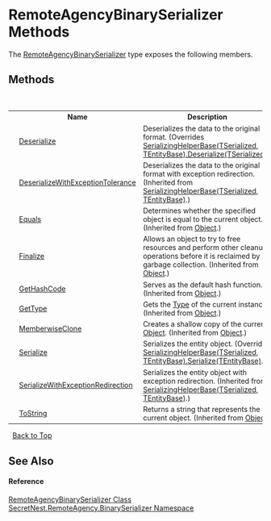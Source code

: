 # RemoteAgencyBinarySerializer Methods
 

The <a href="T_SecretNest_RemoteAgency_BinarySerializer_RemoteAgencyBinarySerializer">RemoteAgencyBinarySerializer</a> type exposes the following members.


## Methods
&nbsp;<table><tr><th></th><th>Name</th><th>Description</th></tr><tr><td>![Public method](media/pubmethod.gif "Public method")</td><td><a href="M_SecretNest_RemoteAgency_BinarySerializer_RemoteAgencyBinarySerializer_Deserialize">Deserialize</a></td><td>
Deserializes the data to the original format.
 (Overrides <a href="M_SecretNest_RemoteAgency_SerializingHelperBase_2_Deserialize">SerializingHelperBase(TSerialized, TEntityBase).Deserialize(TSerialized)</a>.)</td></tr><tr><td>![Public method](media/pubmethod.gif "Public method")</td><td><a href="M_SecretNest_RemoteAgency_SerializingHelperBase_2_DeserializeWithExceptionTolerance">DeserializeWithExceptionTolerance</a></td><td>
Deserializes the data to the original format with exception redirection.
 (Inherited from <a href="T_SecretNest_RemoteAgency_SerializingHelperBase_2">SerializingHelperBase(TSerialized, TEntityBase)</a>.)</td></tr><tr><td>![Public method](media/pubmethod.gif "Public method")</td><td><a href="https://docs.microsoft.com/dotnet/api/system.object.equals#System_Object_Equals_System_Object_" target="_blank">Equals</a></td><td>
Determines whether the specified object is equal to the current object.
 (Inherited from <a href="https://docs.microsoft.com/dotnet/api/system.object" target="_blank">Object</a>.)</td></tr><tr><td>![Protected method](media/protmethod.gif "Protected method")</td><td><a href="https://docs.microsoft.com/dotnet/api/system.object.finalize#System_Object_Finalize" target="_blank">Finalize</a></td><td>
Allows an object to try to free resources and perform other cleanup operations before it is reclaimed by garbage collection.
 (Inherited from <a href="https://docs.microsoft.com/dotnet/api/system.object" target="_blank">Object</a>.)</td></tr><tr><td>![Public method](media/pubmethod.gif "Public method")</td><td><a href="https://docs.microsoft.com/dotnet/api/system.object.gethashcode#System_Object_GetHashCode" target="_blank">GetHashCode</a></td><td>
Serves as the default hash function.
 (Inherited from <a href="https://docs.microsoft.com/dotnet/api/system.object" target="_blank">Object</a>.)</td></tr><tr><td>![Public method](media/pubmethod.gif "Public method")</td><td><a href="https://docs.microsoft.com/dotnet/api/system.object.gettype#System_Object_GetType" target="_blank">GetType</a></td><td>
Gets the <a href="https://docs.microsoft.com/dotnet/api/system.type" target="_blank">Type</a> of the current instance.
 (Inherited from <a href="https://docs.microsoft.com/dotnet/api/system.object" target="_blank">Object</a>.)</td></tr><tr><td>![Protected method](media/protmethod.gif "Protected method")</td><td><a href="https://docs.microsoft.com/dotnet/api/system.object.memberwiseclone#System_Object_MemberwiseClone" target="_blank">MemberwiseClone</a></td><td>
Creates a shallow copy of the current <a href="https://docs.microsoft.com/dotnet/api/system.object" target="_blank">Object</a>.
 (Inherited from <a href="https://docs.microsoft.com/dotnet/api/system.object" target="_blank">Object</a>.)</td></tr><tr><td>![Public method](media/pubmethod.gif "Public method")</td><td><a href="M_SecretNest_RemoteAgency_BinarySerializer_RemoteAgencyBinarySerializer_Serialize">Serialize</a></td><td>
Serializes the entity object.
 (Overrides <a href="M_SecretNest_RemoteAgency_SerializingHelperBase_2_Serialize">SerializingHelperBase(TSerialized, TEntityBase).Serialize(TEntityBase)</a>.)</td></tr><tr><td>![Public method](media/pubmethod.gif "Public method")</td><td><a href="M_SecretNest_RemoteAgency_SerializingHelperBase_2_SerializeWithExceptionRedirection">SerializeWithExceptionRedirection</a></td><td>
Serializes the entity object with exception redirection.
 (Inherited from <a href="T_SecretNest_RemoteAgency_SerializingHelperBase_2">SerializingHelperBase(TSerialized, TEntityBase)</a>.)</td></tr><tr><td>![Public method](media/pubmethod.gif "Public method")</td><td><a href="https://docs.microsoft.com/dotnet/api/system.object.tostring#System_Object_ToString" target="_blank">ToString</a></td><td>
Returns a string that represents the current object.
 (Inherited from <a href="https://docs.microsoft.com/dotnet/api/system.object" target="_blank">Object</a>.)</td></tr></table>&nbsp;
<a href="#remoteagencybinaryserializer-methods">Back to Top</a>

## See Also


#### Reference
<a href="T_SecretNest_RemoteAgency_BinarySerializer_RemoteAgencyBinarySerializer">RemoteAgencyBinarySerializer Class</a><br /><a href="N_SecretNest_RemoteAgency_BinarySerializer">SecretNest.RemoteAgency.BinarySerializer Namespace</a><br />